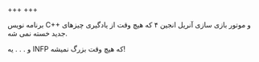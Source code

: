 +++
+++

برنامه نویس C++ و موتور بازی سازی آنریل انجین ۴ که هیچ وقت از یادگیری چیزهای جدید خسته نمی شه.

و
.
.
.
یه INFP که هیچ وقت بزرگ نمیشه!

